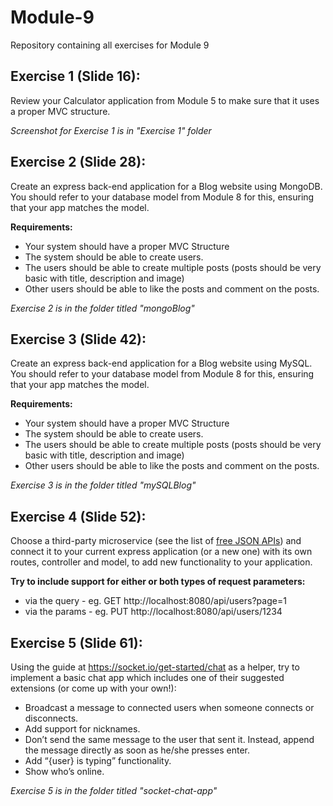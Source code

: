# Module-9

Repository containing all exercises for Module 9

## Exercise 1 (Slide 16):

Review your Calculator application from Module 5 to make sure that it uses a proper MVC structure.
    
*Screenshot for Exercise 1 is in "Exercise 1" folder*

## Exercise 2 (Slide 28):

Create an express back-end application for a Blog website using MongoDB. You should refer to your database model from Module 8 for this, ensuring that your app matches the model.

**Requirements:**
- Your system should have a proper MVC Structure
- The system should be able to create users.
- The users should be able to create multiple posts (posts should be very basic with
  title, description and image)
 - Other users should be able to like the posts and comment on the posts.

*Exercise 2 is in the folder titled "mongoBlog"*

## Exercise 3 (Slide 42):

Create an express back-end application for a Blog website using MySQL. You should refer to your database model from Module 8 for this, ensuring that your app matches the model.

**Requirements:** 
- Your system should have a proper MVC Structure
- The system should be able to create users.
- The users should be able to create multiple posts (posts should be very basic with
  title, description and image)
- Other users should be able to like the posts and comment on the posts.

*Exercise 3 is in the folder titled "mySQLBlog"*

## Exercise 4 (Slide 52):

Choose a third-party microservice (see the list of [free JSON APIs](https://docs.google.com/spreadsheets/d/15iDpjqyBkSse9wcN7vvQvORBvX8P_ivAjm-iKXp776Y/edit#gid=0)) and connect it to your current express application (or a new one) with its own routes, controller and model, to add new functionality to your application.

**Try to include support for either or both types of request parameters:**
- via the query - eg. GET http://localhost:8080/api/users?page=1
- via the params - eg. PUT http://localhost:8080/api/users/1234

## Exercise 5 (Slide 61):

Using the guide at https://socket.io/get-started/chat as a helper, try to implement a basic chat app which includes one of their suggested extensions (or come up with your own!):

- Broadcast a message to connected users when someone connects or disconnects.
- Add support for nicknames.
- Don’t send the same message to the user that sent it. Instead, append the message
  directly as soon as he/she presses enter.
- Add “{user} is typing” functionality.
- Show who’s online.

*Exercise 5 is in the folder titled "socket-chat-app"*
